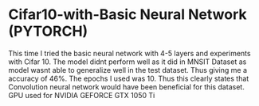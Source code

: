 # Cifar10-with-Basic Neural Network (PYTORCH)

This time I tried the basic neural network with 4-5 layers and experiments with Cifar 10. The model didnt perform well as it did in MNSIT Dataset as model wasnt able to generalize well in the test dataset. Thus giving me a accuracy of 46%. The epochs I used was 10. Thus this clearly states that Convolution neural network would have been beneficial for this dataset. GPU used for NVIDIA GEFORCE GTX 1050 Ti
